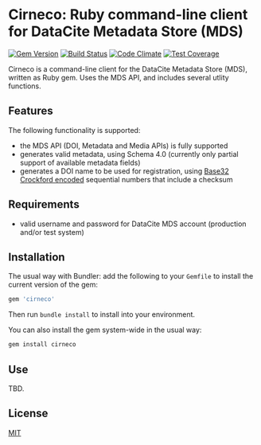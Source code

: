 # Cirneco: Ruby command-line client for DataCite Metadata Store (MDS)

[![Gem Version](https://badge.fury.io/rb/cirneco.svg)](https://badge.fury.io/rb/cirneco)
[![Build Status](https://travis-ci.org/datacite/cirneco.svg?branch=master)](https://travis-ci.org/datacite/cirneco)
[![Code Climate](https://codeclimate.com/github/datacite/cirneco/badges/gpa.svg)](https://codeclimate.com/github/datacite/cirneco)
[![Test Coverage](https://codeclimate.com/github/datacite/cirneco/badges/coverage.svg)](https://codeclimate.com/github/datacite/cirneco/coverage)

Cirneco is a command-line client for the DataCite Metadata Store (MDS), written as Ruby gem. Uses the MDS API, and includes several utlity functions.

## Features

The following functionality is supported:

* the MDS API (DOI, Metadata and Media APIs) is fully supported
* generates valid metadata, using Schema 4.0 (currently only partial support of available metadata fields)
* generates a DOI name to be used for registration, using [Base32 Crockford encoded](https://github.com/levinalex/base32) sequential numbers that include a checksum

## Requirements

* valid username and password for DataCite MDS account (production and/or test system)

## Installation

The usual way with Bundler: add the following to your `Gemfile` to install the current version of the gem:

```ruby
gem 'cirneco'
```

Then run `bundle install` to install into your environment.

You can also install the gem system-wide in the usual way:

```bash
gem install cirneco
```

## Use

TBD.

## License

[MIT](license.md)
